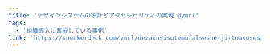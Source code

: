 ```yaml
---
title: 'デザインシステムの設計とアクセシビリティの実現 @ymrl'
tags:
  - '組織導入に奮闘している事例'
link: 'https://speakerdeck.com/ymrl/dezainsisutemufalseshe-ji-toakusesibiriteifalseshi-xian'
---
```

